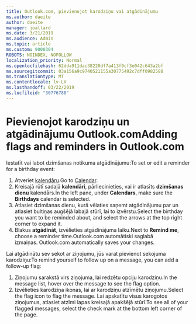 ```yaml
---
title: Outlook.com, pievienojot karodziņu vai atgādinājumu
ms.author: daeite
author: daeite
manager: joallard
ms.date: 3/21/2019
ms.audience: Admin
ms.topic: article
ms.custom: 9000304
ROBOTS: NOINDEX, NOFOLLOW
localization_priority: Normal
ms.openlocfilehash: 62dda911dac38220df7a413f9cf3e042c643a2bf
ms.sourcegitcommit: 03a156a9c9740521155a30775492c7dff0982588
ms.translationtype: MT
ms.contentlocale: lv-LV
ms.lasthandoff: 03/22/2019
ms.locfileid: "30776788"
---
```

# <a name="adding-flags-and-reminders-in-outlookcom"></a><span data-ttu-id="dc91a-102">Pievienojot karodziņu un atgādinājumu Outlook.com</span><span class="sxs-lookup"><span data-stu-id="dc91a-102">Adding flags and reminders in Outlook.com</span></span>

<span data-ttu-id="dc91a-103">Iestatīt vai labot dzimšanas notikuma atgādinājumu:</span><span class="sxs-lookup"><span data-stu-id="dc91a-103">To set or edit a reminder for a birthday event:</span></span>

1. <span data-ttu-id="dc91a-104">Atveriet [kalendāru](https://outlook.live.com/calendar/).</span><span class="sxs-lookup"><span data-stu-id="dc91a-104">Go to [Calendar](https://outlook.live.com/calendar/).</span></span>
1. <span data-ttu-id="dc91a-105">Kreisajā rūtī sadaļā **kalendāri**, pārliecinieties, vai ir atlasīts **dzimšanas dienu** kalendārs.</span><span class="sxs-lookup"><span data-stu-id="dc91a-105">In the left pane, under **Calendars**, make sure the **Birthdays** calendar is selected.</span></span>
1. <span data-ttu-id="dc91a-106">Atlasiet dzimšanas dienu, kurā vēlaties saņemt atgādinājumu par un atlasiet bultiņas augšējā labajā stūrī, lai to izvērstu.</span><span class="sxs-lookup"><span data-stu-id="dc91a-106">Select the birthday you want to be reminded about, and select the arrows at the top right corner to expand it.</span></span>
1. <span data-ttu-id="dc91a-107">Blakus **atgādināt**, izvēlieties atgādinājuma laiku.</span><span class="sxs-lookup"><span data-stu-id="dc91a-107">Next to **Remind me**, choose a reminder time.</span></span><span data-ttu-id="dc91a-108">Outlook.com automātiski saglabā izmaiņas.</span><span class="sxs-lookup"><span data-stu-id="dc91a-108"> Outlook.com automatically saves your changes.</span></span>

<span data-ttu-id="dc91a-109">Lai atgādinātu sev sekot ar ziņojumu, jūs varat pievienot sekojuma karodziņu:</span><span class="sxs-lookup"><span data-stu-id="dc91a-109">To remind yourself to follow up on a message, you can add a follow-up flag:</span></span>

1. <span data-ttu-id="dc91a-110">Ziņojumu sarakstā virs ziņojuma, lai redzētu opciju karodziņu.</span><span class="sxs-lookup"><span data-stu-id="dc91a-110">In the message list, hover over the message to see the flag option.</span></span>
1. <span data-ttu-id="dc91a-111">Izvēlieties karodziņa ikonas, lai ar karodziņu atzīmētu ziņojumu.</span><span class="sxs-lookup"><span data-stu-id="dc91a-111">Select the flag icon to flag the message.</span></span> <span data-ttu-id="dc91a-112">Lai apskatītu visus karogotos ziņojumus, atlasiet atzīmi lapas kreisajā apakšējā stūrī.</span><span class="sxs-lookup"><span data-stu-id="dc91a-112">To see all of your flagged messages, select the check mark at the bottom left corner of the page.</span></span>